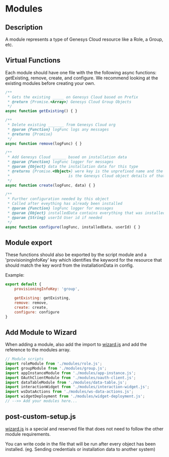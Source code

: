 # Modules

## Description

A module represents a type of Genesys Cloud resource like a Role, a Group, etc.

## Virtual Functions

Each module should have one file with the the following async functions: getExisting, remove, create, and configure.
We recommend looking at the existing modules before creating your own.

```javascript
/**
 * Gets the existing _____ on Genesys Cloud based on Prefix
 * @return {Promise.<Array>} Genesys Cloud Group Objects
 */
async function getExisting() { }
```

```javascript
/**
 * Delete existing _______ from Genesys Cloud org
 * @param {Function} logFunc logs any messages
 * @returns {Promise}
 */
async function remove(logFunc) { }
```

```javascript
/**
 * Add Genesys Cloud ______ based on installation data
 * @param {Function} logFunc logger for messages
 * @param {Object} data the installation data for this type
 * @returns {Promise.<Object>} were key is the unprefixed name and the values
 *                          is the Genesys Cloud object details of that type.
 */
async function create(logFunc, data) { }
```

```javascript
/**
 * Further configuration needed by this object
 * Called after eveything has already been installed
 * @param {Function} logFunc logger for messages
 * @param {Object} installedData contains everything that was installed by the wizard
 * @param {String} userId User id if needed
 */
async function configure(logFunc, installedData, userId) { }
```

## Module export

These functions should also be exported by the script module and a 'provisioningInfoKey' key which identifies the keyword for the resource that should match the key word from the installationData in config.

Example:
```javascript
export default {
    provisioningInfoKey: 'group',

    getExisting: getExisting,
    remove: remove,
    create: create,
    configure: configure
}
```

## Add Module to Wizard

When adding a module, also add the import to [wizard.js](../wizard.js) and add the reference to the modules array.

```javascript
// Module scripts
import roleModule from './modules/role.js';
import groupModule from './modules/group.js';
import appInstanceModule from './modules/app-instance.js';
import OAuthClientModule from './modules/oauth-client.js';
import dataTableModule from './modules/data-table.js';
import interactionWidget from './modules/interaction-widget.js';
import wsDataActions from './modules/ws-data-actions.js';
import widgetDeployment from './modules/widget-deployment.js';
// -->> Add your modules here...
```

## post-custom-setup.js

[wizard.js](../post-custom-setup.js) is a special and reserved file that does not need to follow the other module requirements.

You can write code in the file that will be run after every object has been installed. (eg. Sending credentials or installation data to another system)
